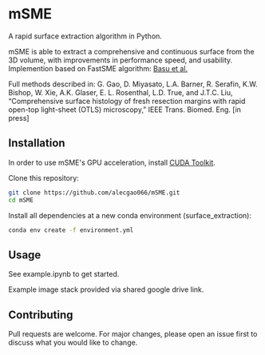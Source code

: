 # mSME
A rapid surface extraction algorithm in Python.

mSME is able to extract a 
comprehensive and continuous surface from the 3D volume, with improvements in performance speed, and usability.
Implemention based on FastSME algorithm: [Basu et al.](https://openaccess.thecvf.com/content_cvpr_2018_workshops/papers/w44/Basu_FastSME_Faster_and_CVPR_2018_paper.pdf)

Full methods described in: G. Gao, D. Miyasato, L.A. Barner, R. Serafin, K.W. Bishop, W. Xie, A.K. Glaser, E. L. Rosenthal, L.D. True, and J.T.C. Liu, “Comprehensive surface histology of fresh resection margins with rapid open-top light-sheet (OTLS) microscopy,” IEEE Trans. Biomed. Eng. [in press]


## Installation

In order to use mSME's GPU acceleration, install [CUDA Toolkit](https://developer.nvidia.com/cuda-toolkit-archive).

Clone this repository:

```bash
git clone https://github.com/alecgao066/mSME.git
cd mSME
```

Install all dependencies at a new conda environment (surface_extraction):

```bash
conda env create -f environment.yml
```


## Usage
See example.ipynb to get started.

Example image stack provided via shared google drive link.


## Contributing
Pull requests are welcome. For major changes, please open an issue first to discuss what you would like to change.